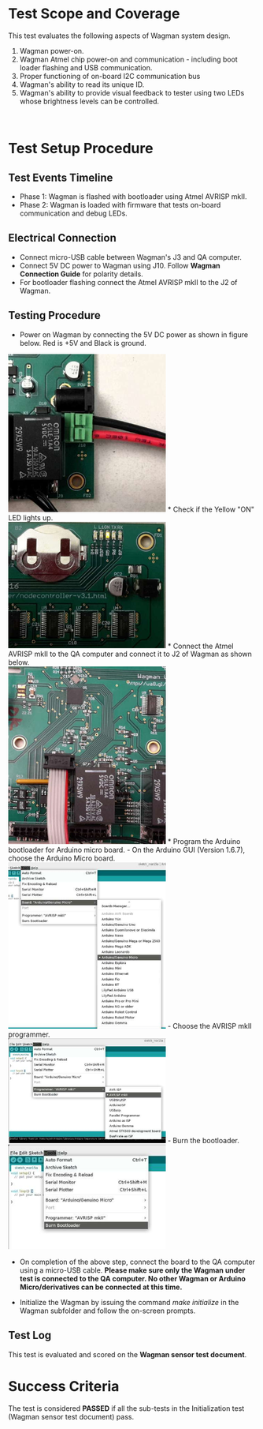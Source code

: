 # Test Scope and Coverage

This test evaluates the following aspects of Wagman system design. </br>
1. Wagman power-on.</br>
2. Wagman Atmel chip power-on and communication - including boot loader flashing and USB communication.</br>
3. Proper functioning of on-board I2C communication bus </br>
4. Wagman's ability to read its unique ID. </br>
5. Wagman's ability to provide visual feedback to tester using two LEDs whose brightness levels can be controlled. </br>
</br>

# Test Setup Procedure

## Test Events Timeline
* Phase 1: Wagman is flashed with bootloader using Atmel AVRISP mkII.
* Phase 2: Wagman is loaded with firmware that tests on-board communication and debug LEDs.

## Electrical Connection
*  Connect micro-USB cable between Wagman's J3 and QA computer.
*  Connect 5V DC power to Wagman using J10. Follow __Wagman Connection Guide__ for polarity details.
*  For bootloader flashing connect the Atmel AVRISP mkII to the J2 of Wagman.

## Testing Procedure
*   Power on Wagman by connecting the 5V DC power as shown in figure below. Red is +5V and Black is ground. </br>
<img src="./resources/power_connect.jpg" width="320">
*   Check if the Yellow "ON" LED lights up. </br>
<img src="./resources/coin_cell_battery_debug_LED.jpg" width="320">
*   Connect the Atmel AVRISP mkII to the QA computer and connect it to J2 of
    Wagman as shown below. </br>
<img src="./resources/avrisp_connect.jpg" width="320">
*   Program the Arduino bootloader for Arduino micro board.
    - On the Arduino GUI (Version 1.6.7), choose the Arduino Micro board. </br>
<img src="./resources/micro_board_select.jpg" width="320">
    - Choose the AVRISP mkII programmer. </br>
<img src="./resources/bootloader_type_select.jpg" width="320">
    - Burn the bootloader. </br>
<img src="./resources/burn_bootloader.jpg" width="320">

*   On completion of the above step, connect the board to the QA computer using a micro-USB cable.
    __Please make sure only the Wagman under test is connected to the QA computer. No other Wagman or
    Arduino Micro/derivatives can be connected at this time.__

*   Initialize the Wagman by issuing the command *make initialize* in the Wagman subfolder
    and follow the on-screen prompts.

## Test Log
This test is evaluated and scored on the __Wagman sensor test document__.

# Success Criteria
The test is considered __PASSED__ if all the sub-tests in the Initialization test (Wagman sensor test document)
pass.
